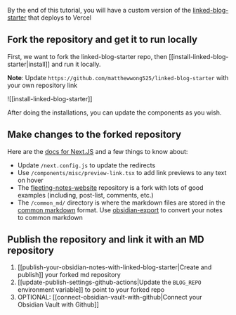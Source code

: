 
By the end of this tutorial, you will have a custom version of the [linked-blog-starter](https://github.com/matthewwong525/linked-blog-starter) that deploys to Vercel

## Fork the repository and get it to run locally
First, we want to fork the linked-blog-starter repo, then [[install-linked-blog-starter|install]] and run it locally.

**Note**: Update `https://github.com/matthewwong525/linked-blog-starter` with your own repository link

![[install-linked-blog-starter]]

After doing the installations, you can update the components as you wish. 

## Make changes to the forked repository
Here are the [docs for Next.JS](https://nextjs.org/docs) and a few things to know about:
- Update `/next.config.js` to update the redirects
- Use `/components/misc/preview-link.tsx` to add link previews to any text on hover
- The [fleeting-notes-website](https://github.com/fleetingnotes/fleeting-notes-website) repository is a fork with lots of good examples (including, post-list, comments, etc.)
- The `/common_md/` directory is where the markdown files are stored in the [common markdown](https://commonmark.org/) format. Use [obsidian-export](https://github.com/zoni/obsidian-export) to convert your notes to common markdown

## Publish the repository and link it with an MD repository
1. [[publish-your-obsidian-notes-with-linked-blog-starter|Create and publish]] your forked md repository
2. [[update-publish-settings-github-actions|Update the `BLOG_REPO` environment variable]] to point to your forked repo
3. OPTIONAL: [[connect-obsidian-vault-with-github|Connect your Obsidian Vault with Github]]

